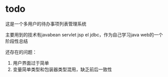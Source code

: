 # todo

这是一个多用户的待办事项列表管理系统

主要用到的技术有javabean servlet jsp el jdbc，作为自己学习java web的一个阶段性总结


还存在的问题：
1. 用户界面过于简单
2. 变量简单类型和包装器类型混用，缺乏前后一致性

